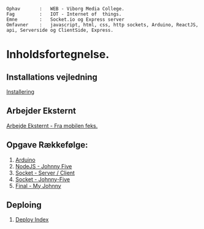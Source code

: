 ```
Ophav       :   WEB - Viborg Media College.
Fag         :   IOT - Internet of  things.
Emne        :   Socket.io og Express server
Omfavner    :   javascript, html, css, http sockets, Arduino, ReactJS, api, Serverside og ClientSide, Express. 
```

# Inholdsfortegnelse.

## Installations vejledning

[Installering](mcdm_iot_installation.md)

## Arbejder Eksternt
[Arbejde Eksternt - Fra mobilen feks.](mcdm_work_external.md)

## Opgave Rækkefølge:
1. [Arduino](mcdm_iot_arduino.md)
2. [NodeJS - Johnny Five](mcdm_iot_nodejs.md)
3. [Socket - Server / Client](mcdm_iot_socket.md)
3. [Socket - Johnny-Five](mcdm_iot_johnnyfive.md)
3. [Final  - My Johnny](mcdm_iot_myJohnny.md)


## Deploing

1. [Deploy Index](deploy/deploy.md)